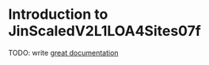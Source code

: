 # Introduction to JinScaledV2L1LOA4Sites07f

TODO: write [great documentation](http://jacobian.org/writing/what-to-write/)
